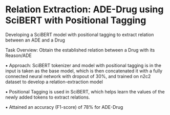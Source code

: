 # Relation Extraction: ADE-Drug using SciBERT with Positional Tagging

Developing a SciBERT model with positional tagging to extract relation between an ADE and a Drug

Task Overview: Obtain the established relation between a Drug with its Reason/ADE

▪ Approach: SciBERT tokenizer and model with positional tagging is in the input is taken as the base model, which is then concatenated it with a fully connected    neural network with dropout of 30%, and trained on n2c2 dataset to develop a relation-extraction model

▪ Positional Tagging is used in SciBERT, which helps learn the values of the newly added tokens to extract relations.

▪ Attained an accuracy (F1-score) of 78% for ADE-Drug


